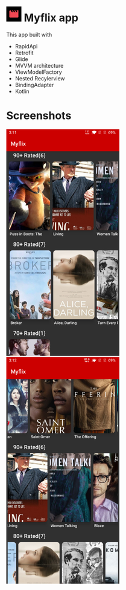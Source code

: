 # <img src="app/src/main/ic_launcher-playstore.png" width="40"> Myflix app
This app built with
- RapidApi
- Retrofit
- Glide
- MVVM architecture
- ViewModelFactory
- Nested Recylerview
- BindingAdapter
- Kotlin


# Screenshots
<img src="app/src/main/screenshot_1.png" width="300"> <img src="app/src/main/screenshot_2.png" width="300">